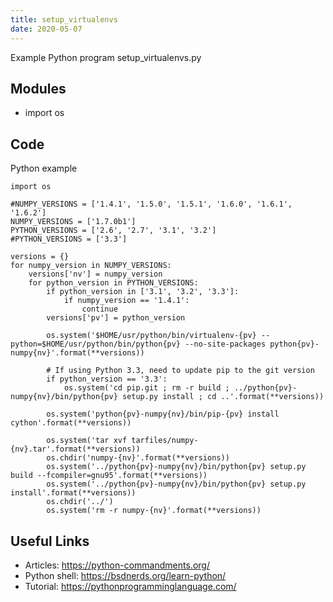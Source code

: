 ```yaml
---
title: setup_virtualenvs
date: 2020-05-07
---
```

Example Python program setup_virtualenvs.py

## Modules

* import os

## Code

Python example

    import os
    
    #NUMPY_VERSIONS = ['1.4.1', '1.5.0', '1.5.1', '1.6.0', '1.6.1', '1.6.2']
    NUMPY_VERSIONS = ['1.7.0b1']
    PYTHON_VERSIONS = ['2.6', '2.7', '3.1', '3.2']
    #PYTHON_VERSIONS = ['3.3']
    
    versions = {}
    for numpy_version in NUMPY_VERSIONS:
        versions['nv'] = numpy_version
        for python_version in PYTHON_VERSIONS:
            if python_version in ['3.1', '3.2', '3.3']:
                if numpy_version == '1.4.1':
                    continue
            versions['pv'] = python_version
            
            os.system('$HOME/usr/python/bin/virtualenv-{pv} --python=$HOME/usr/python/bin/python{pv} --no-site-packages python{pv}-numpy{nv}'.format(**versions))
            
            # If using Python 3.3, need to update pip to the git version
            if python_version == '3.3':
                os.system('cd pip.git ; rm -r build ; ../python{pv}-numpy{nv}/bin/python{pv} setup.py install ; cd ..'.format(**versions))
    
            os.system('python{pv}-numpy{nv}/bin/pip-{pv} install cython'.format(**versions))
    
            os.system('tar xvf tarfiles/numpy-{nv}.tar'.format(**versions))
            os.chdir('numpy-{nv}'.format(**versions))
            os.system('../python{pv}-numpy{nv}/bin/python{pv} setup.py build --fcompiler=gnu95'.format(**versions))
            os.system('../python{pv}-numpy{nv}/bin/python{pv} setup.py install'.format(**versions))
            os.chdir('../')
            os.system('rm -r numpy-{nv}'.format(**versions))

## Useful Links

- Articles: https://python-commandments.org/
- Python shell: https://bsdnerds.org/learn-python/
- Tutorial: https://pythonprogramminglanguage.com/
